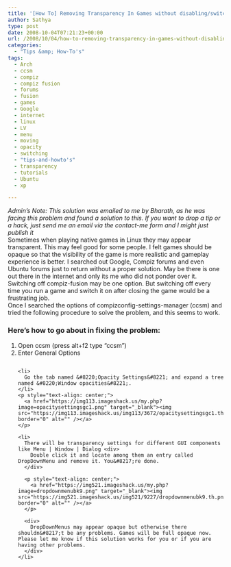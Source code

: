 ```yaml
---
title: '[How To] Removing Transparency In Games without disabling/switching off Compiz'
author: Sathya
type: post
date: 2008-10-04T07:21:23+00:00
url: /2008/10/04/how-to-removing-transparency-in-games-without-disablingswitching-off-compiz/
categories:
  - "Tips &amp; How-To's"
tags:
  - Arch
  - ccsm
  - compiz
  - compiz fusion
  - forums
  - fusion
  - games
  - Google
  - internet
  - linux
  - LV
  - menu
  - moving
  - opacity
  - switching
  - "tips-and-howto's"
  - transparency
  - tutorials
  - Ubuntu
  - xp

---
```

<div>
  <em>Admin&#8217;s Note: This solution was emailed to me by Bharath, as he was facing this problem and found a solution to this. If you want to drop a tip or a hack, just send me an email via the contact-me form and I might just publish it</em>
</div>

<div>
  Sometimes when playing native games in Linux they may appear transparent. This may feel good for some people. I felt games should be opaque so that the visibility of the game is more realistic and gameplay experience is better. I searched out Google, Compiz forums and even Ubuntu forums just to return without a proper solution. May be there is one out there in the internet and only its me who did not ponder over it. Switching off compiz-fusion may be one option. But switching off every time you run a game and switch it on after closing the game would be a frustrating job.
</div>

<div>
  <!--more-->
</div>

<div>
  Once I searched the options of compizconfig-settings-manager (ccsm) and tried the following procedure to solve the problem, and this seems to work.
</div>

### Here&#8217;s how to go about in fixing the problem:

<div>
  <ol>
    <li>
      Open ccsm (press alt+f2 type &#8220;ccsm&#8221;)
    </li>
    <li>
      Enter General Options
    </li>
    <p style="text-align: center;">
      <a href="https://img215.imageshack.us/my.php?image=generaloptionsmu5.png" target="_blank"><img class="aligncenter" src="https://img215.imageshack.us/img215/8900/generaloptionsmu5.th.png" border="0" alt="" /></a>
    </p>
    
    <li>
      Go the tab named &#8220;Opacity Settings&#8221; and expand a tree named &#8220;Window opacities&#8221;.
    </li>
    <p style="text-align: center;">
      <a href="https://img113.imageshack.us/my.php?image=opacitysettingsgc1.png" target="_blank"><img src="https://img113.imageshack.us/img113/3672/opacitysettingsgc1.th.png" border="0" alt="" /></a>
    </p>
    
    <li>
      There will be transparency settings for different GUI components like Menu | Window | Dialog <div>
        Double click it and locate among them an entry called DropDownMenu and remove it. You&#8217;re done.
      </div>
      
      <p style="text-align: center;">
        <a href="https://img521.imageshack.us/my.php?image=dropdownmenubk9.png" target="_blank"><img src="https://img521.imageshack.us/img521/9227/dropdownmenubk9.th.png" border="0" alt="" /></a>
      </p>
      
      <div>
        DropDownMenus may appear opaque but otherwise there shouldn&#8217;t be any problems. Games will be full opaque now. Please let me know if this solution works for you or if you are having other problems.
      </div>
    </li>
  </ol>
</div>